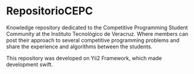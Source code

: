 # RepositorioCEPC
Knowledge repository dedicated to the Competitive Programming Student Community at the Instituto Tecnológico de Veracruz.
Where members can post their approach to several competitive programming problems and share the experience and algorithms
between the students.

This repository was developed on Yii2 Framework, which made development swift.
